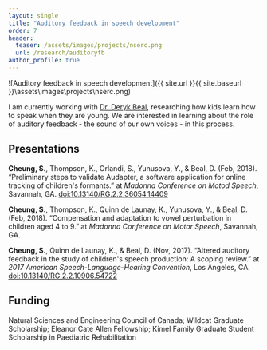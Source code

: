 ```yaml
---
layout: single
title: "Auditory feedback in speech development"
order: 7
header:
  teaser: /assets/images/projects/nserc.png
  url: /research/auditoryfb
author_profile: true
---
```


![Auditory feedback in speech development]({{ site.url }}{{ site.baseurl }}\assets\images\projects\nserc.png)

I am currently working with [Dr. Deryk Beal](https://research.hollandbloorview.ca/scientists/dbeal), researching how kids learn how to speak when they are young. We are interested in learning about the role of auditory feedback - the sound of our own voices - in this process.

## Presentations
**Cheung, S.**, Thompson, K., Orlandi, S., Yunusova, Y., & Beal, D. (Feb, 2018). “Preliminary steps to validate Audapter, a software application for online tracking of children's formants.” at *Madonna Conference on Motod Speech*, Savannah, GA. [doi:10.13140/RG.2.2.36054.14409](http://dx.doi.org/10.13140/RG.2.2.36054.14409)

**Cheung, S.**, Thompson, K., Quinn de Launay, K., Yunusova, Y., & Beal, D. (Feb, 2018). “Compensation and adaptation to vowel perturbation in children aged 4 to 9.” at *Madonna Conference on Motor Speech*, Savannah, GA.

**Cheung, S.**, Quinn de Launay, K., & Beal, D. (Nov, 2017). “Altered auditory feedback in the study of children's speech production: A scoping review.” at *2017 American Speech-Language-Hearing Convention*, Los Angeles, CA. [doi:10.13140/RG.2.2.10906.54722](http://dx.doi.org/10.13140/RG.2.2.10906.54722)

## Funding
Natural Sciences and Engineering Council of Canada; Wildcat Graduate Scholarship; Eleanor Cate Allen Fellowship; Kimel Family Graduate Student Scholarship in Paediatric Rehabilitation
